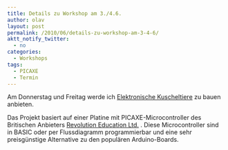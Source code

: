 ```yaml
---
title: Details zu Workshop am 3./4.6.
author: olav
layout: post
permalink: /2010/06/details-zu-workshop-am-3-4-6/
aktt_notify_twitter:
  - no
categories:
  - Workshops
tags:
  - PICAXE
  - Termin
---
```

Am Donnerstag und Freitag werde ich [Elektronische Kuscheltiere][1] zu bauen anbieten.

Das Projekt basiert auf einer Platine mit PICAXE-Microcontroller des Britischen Anbieters [Revolution Education Ltd.][2] . Diese Microcontroller sind in BASIC oder per Flussdiagramm programmierbar und eine sehr preisgünstige Alternative zu den populären Arduino-Boards.

 [1]: http://public.iwork.com/document/?a=p93801632&d=electronic_pets.key
 [2]: http://www.rev-ed.co.uk/picaxe/
